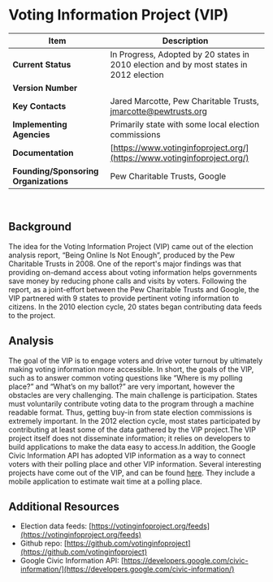 # Voting Information Project (VIP)
| Item | Description |
| --- | --- |
| **Current Status** | In Progress, Adopted by 20 states in 2010 election and by most states in 2012 election |
| **Version Number** |  |
| **Key Contacts** | Jared Marcotte, Pew Charitable Trusts, jmarcotte@pewtrusts.org |
| **Implementing Agencies** | Primarily state with some local election commissions |
| **Documentation** | [https://www.votinginfoproject.org/](https://www.votinginfoproject.org/) |
| **Founding/Sponsoring Organizations** | Pew Charitable Trusts, Google |
<br>

## Background

The idea for the Voting Information Project (VIP) came out of the election analysis report, “Being Online Is Not Enough”, produced by the Pew Charitable Trusts in 2008. One of the report&#039;s major findings was that providing on-demand access about voting information helps governments save money by reducing phone calls and visits by voters. Following the report, as a joint-effort between the Pew Charitable Trusts and Google, the VIP partnered with 9 states to provide pertinent voting information to citizens. In the 2010 election cycle, 20 states began contributing data feeds to the project.

## Analysis

The goal of the VIP is to engage voters and drive voter turnout by ultimately making voting information more accessible. In short, the goals of the VIP, such as to answer common voting questions like “Where is my polling place?” and “What’s on my ballot?” are very important, however the obstacles are very challenging. The main challenge is participation. States must voluntarily contribute voting data to the program through a machine readable format. Thus, getting buy-in from state election commissions is extremely important. In the 2012 election cycle, most states participated by contributing at least some of the data gathered by the VIP project.The VIP project itself does not disseminate information; it relies on developers to build applications to make the data easy to access.In addition, the Google Civic Information API has adopted VIP information as a way to connect voters with their polling place and other VIP information. Several interesting projects have come out of the VIP, and can be found [here](https://www.votinginfoproject.org/projects). They include a mobile application to estimate wait time at a polling place.

## Additional Resources

*   Election data feeds: [https://votinginfoproject.org/feeds](https://votinginfoproject.org/feeds)
*   Github repo: [https://github.com/votinginfoproject](https://github.com/votinginfoproject)
*   Google Civic Information API: [https://developers.google.com/civic-information/](https://developers.google.com/civic-information/)
